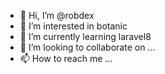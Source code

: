 - 👋 Hi, I’m @robdex
- 👀 I’m interested in botanic
- 🌱 I’m currently learning laravel8
- 💞️ I’m looking to collaborate on ...
- 📫 How to reach me ...

<!---
robdex/robdex is a ✨ special ✨ repository because its `README.md` (this file) appears on your GitHub profile.
You can click the Preview link to take a look at your changes.
--->
